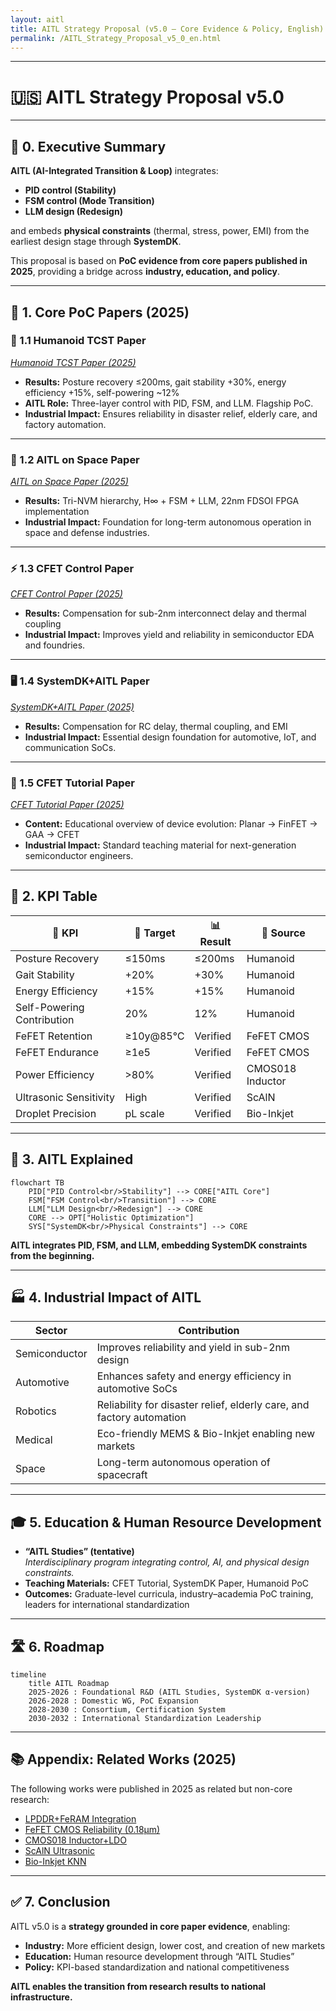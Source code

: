 ```yaml
---
layout: aitl
title: AITL Strategy Proposal (v5.0 – Core Evidence & Policy, English)
permalink: /AITL_Strategy_Proposal_v5_0_en.html
---
```


---

# 🇺🇸 **AITL Strategy Proposal v5.0**  

---

## 🚀 0. Executive Summary

**AITL (AI-Integrated Transition & Loop)** integrates:  
- **PID control (Stability)**  
- **FSM control (Mode Transition)**  
- **LLM design (Redesign)**  

and embeds **physical constraints** (thermal, stress, power, EMI) from the earliest design stage through **SystemDK**.  

This proposal is based on **PoC evidence from core papers published in 2025**, providing a bridge across **industry, education, and policy**.  

---

## 📑 1. Core PoC Papers (2025)

### 🤖 1.1 Humanoid TCST Paper  
*[Humanoid TCST Paper (2025)](./docs/humanoid_tcst2025.pdf)*  

- **Results:** Posture recovery ≤200ms, gait stability +30%, energy efficiency +15%, self-powering ~12%  
- **AITL Role:** Three-layer control with PID, FSM, and LLM. Flagship PoC.  
- **Industrial Impact:** Ensures reliability in disaster relief, elderly care, and factory automation.  

---

### 🚀 1.2 AITL on Space Paper  
*[AITL on Space Paper (2025)](./docs/aitl_space.pdf)*  

- **Results:** Tri-NVM hierarchy, H∞ + FSM + LLM, 22nm FDSOI FPGA implementation  
- **Industrial Impact:** Foundation for long-term autonomous operation in space and defense industries.  

---

### ⚡ 1.3 CFET Control Paper  
*[CFET Control Paper (2025)](./docs/cfet_ctrl2025.pdf)*  

- **Results:** Compensation for sub-2nm interconnect delay and thermal coupling  
- **Industrial Impact:** Improves yield and reliability in semiconductor EDA and foundries.  

---

### 🖥️ 1.4 SystemDK+AITL Paper  
*[SystemDK+AITL Paper (2025)](./docs/systemdk_aitl2025.pdf)*  

- **Results:** Compensation for RC delay, thermal coupling, and EMI  
- **Industrial Impact:** Essential design foundation for automotive, IoT, and communication SoCs.  

---

### 📘 1.5 CFET Tutorial Paper  
*[CFET Tutorial Paper (2025)](./docs/cfet_tutorial_main.pdf)*  

- **Content:** Educational overview of device evolution: Planar → FinFET → GAA → CFET  
- **Industrial Impact:** Standard teaching material for next-generation semiconductor engineers.  

---

## 📏 2. KPI Table

| 🧪 **KPI** | 🎯 **Target** | 📊 **Result** | 📄 **Source** |
|---|---|---|---|
| Posture Recovery | ≤150ms | ≤200ms | Humanoid |
| Gait Stability | +20% | +30% | Humanoid |
| Energy Efficiency | +15% | +15% | Humanoid |
| Self-Powering Contribution | 20% | 12% | Humanoid |
| FeFET Retention | ≥10y@85℃ | Verified | FeFET CMOS |
| FeFET Endurance | ≥1e5 | Verified | FeFET CMOS |
| Power Efficiency | >80% | Verified | CMOS018 Inductor |
| Ultrasonic Sensitivity | High | Verified | ScAlN |
| Droplet Precision | pL scale | Verified | Bio-Inkjet |

---

## 🔎 3. AITL Explained

```mermaid
flowchart TB
    PID["PID Control<br/>Stability"] --> CORE["AITL Core"]
    FSM["FSM Control<br/>Transition"] --> CORE
    LLM["LLM Design<br/>Redesign"] --> CORE
    CORE --> OPT["Holistic Optimization"]
    SYS["SystemDK<br/>Physical Constraints"] --> CORE
```

**AITL integrates PID, FSM, and LLM, embedding SystemDK constraints from the beginning.**  

---

## 🏭 4. Industrial Impact of AITL

| Sector | Contribution |
|---|---|
| Semiconductor | Improves reliability and yield in sub-2nm design |
| Automotive | Enhances safety and energy efficiency in automotive SoCs |
| Robotics | Reliability for disaster relief, elderly care, and factory automation |
| Medical | Eco-friendly MEMS & Bio-Inkjet enabling new markets |
| Space | Long-term autonomous operation of spacecraft |

---

## 🎓 5. Education & Human Resource Development

- **“AITL Studies” (tentative)**  
  *Interdisciplinary program integrating control, AI, and physical design constraints.*  
- **Teaching Materials:** CFET Tutorial, SystemDK Paper, Humanoid PoC  
- **Outcomes:** Graduate-level curricula, industry–academia PoC training, leaders for international standardization  

---

## 🛣️ 6. Roadmap

```mermaid
timeline
    title AITL Roadmap
    2025-2026 : Foundational R&D (AITL Studies, SystemDK α-version)
    2026-2028 : Domestic WG, PoC Expansion
    2028-2030 : Consortium, Certification System
    2030-2032 : International Standardization Leadership
```

---

## 📚 Appendix: Related Works (2025)

The following works were published in 2025 as related but non-core research:  

- [LPDDR+FeRAM Integration](./docs/LPDDR_FeRAM.pdf)  
- [FeFET CMOS Reliability (0.18µm)](./docs/fefet_cmos018_reliability.pdf)  
- [CMOS018 Inductor+LDO](./docs/cmos018_inductor_ldo.pdf)  
- [ScAlN Ultrasonic](./docs/scaln_ultrasonic.pdf)  
- [Bio-Inkjet KNN](./docs/bioinkjet_knn.pdf)  

---

## ✅ 7. Conclusion

AITL v5.0 is a **strategy grounded in core paper evidence**, enabling:  

- **Industry:** More efficient design, lower cost, and creation of new markets  
- **Education:** Human resource development through “AITL Studies”  
- **Policy:** KPI-based standardization and national competitiveness  

**AITL enables the transition from research results to national infrastructure.**
